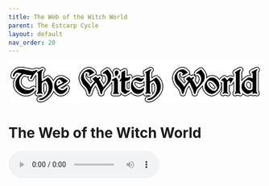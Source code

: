 ```yaml
---
title: The Web of the Witch World
parent: The Estcarp Cycle
layout: default
nav_order: 20
---
```


![Witch World](../../assets/img/swiat_czarownic.png "Witch World")

# The Web of the Witch World

<audio controls>
	 <source src="../../assets/mp3/godai_w_swiecie_czarownic_odcinek_02.mp3" type="audio/mpeg">
		Your browser does not support the audio element.
</audio> 
